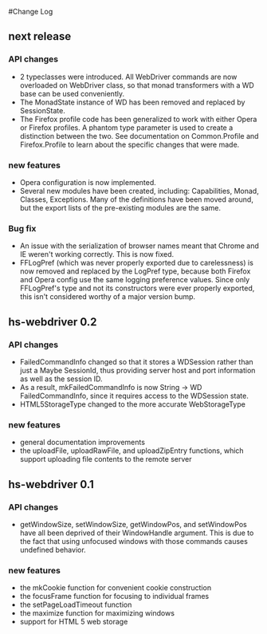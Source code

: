 #Change Log

## next release

### API changes
* 2 typeclasses were introduced. All WebDriver commands are now overloaded on WebDriver class, so that monad transformers with a WD base can be used conveniently.
* The MonadState instance of WD has been removed and replaced by SessionState.
* The Firefox profile code has been generalized to work with either Opera or Firefox profiles. A phantom type parameter is used to create a distinction between the two. See documentation on Common.Profile and Firefox.Profile to learn about the specific changes that were made.

### new features
* Opera configuration is now implemented.
* Several new modules have been created, including: Capabilities, Monad, Classes, Exceptions. Many of the definitions have been moved around, but the export lists of the pre-existing modules are the same.

### Bug fix
* An issue with the serialization of browser names meant that Chrome and IE weren't working correctly. This is now fixed.
* FFLogPref (which was never properly exported due to carelessness) is now removed and replaced by the LogPref type, because both Firefox and Opera config use the same logging preference values. Since only FFLogPref's type and not its constructors were ever properly exported, this isn't considered worthy of a major version bump.

## hs-webdriver 0.2

### API changes
* FailedCommandInfo changed so that it stores a WDSession rather than just a Maybe SessionId, thus providing server host and port information as well as the session ID.
* As a result, mkFailedCommandInfo is now String -> WD FailedCommandInfo, since it requires access to the WDSession state.
* HTML5StorageType changed to the more accurate WebStorageType

### new features
* general documentation improvements
* the uploadFile, uploadRawFile, and uploadZipEntry functions, which support uploading file contents to the remote server

## hs-webdriver 0.1

### API changes
* getWindowSize, setWindowSize, getWindowPos, and setWindowPos have all been deprived of their WindowHandle argument. This is due to the fact that using unfocused windows with those commands causes undefined behavior. 

### new features
* the mkCookie function for convenient cookie construction
* the focusFrame function for focusing to individual frames
* the setPageLoadTimeout function
* the maximize function for maximizing windows
* support for HTML 5 web storage
